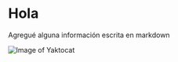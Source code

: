# Hola
Agregué alguna información escrita en markdown

![Image of Yaktocat]([https://octodex.github.com/images/yaktocat.png](https://img.freepik.com/foto-gratis/gato-rojo-o-blanco-i-estudio-blanco_155003-13189.jpg?w=900&t=st=1685515688~exp=1685516288~hmac=afe7aa8179c813dd47e329108e7d7548e63be5c161868407bac5b80c033991c5))
